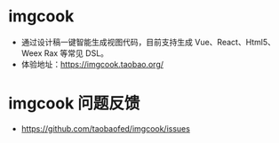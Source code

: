 # imgcook
* 通过设计稿一键智能生成视图代码，目前支持生成 Vue、React、Html5、Weex Rax 等常见 DSL。
* 体验地址：https://imgcook.taobao.org/

# imgcook 问题反馈
* https://github.com/taobaofed/imgcook/issues


